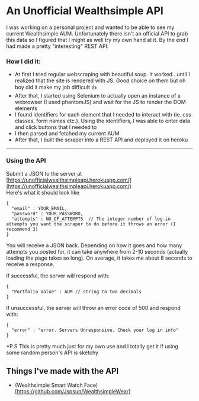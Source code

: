 # An Unofficial Wealthsimple API

I was working on a personal project and wanted to be able to see my current Wealthsimple AUM. Unfortunately there isn't an official API to grab this data so I figured that I might as well try my own hand at it. By the end I had made a pretty "interesting" REST API.

### How I did it:
- At first I tried regular webscraping with beautiful soup. It worked...until I realized that the site is rendered with JS. Good choice on them but oh boy did it make my job difficult 👍
- After that, I started using Selenium to actually open an instance of a webrowser (I used phantomJS) and wait for the JS to render the DOM elements
- I found identifiers for each element that I needed to interact with (ie. css classes, form names etc.). Using the identifiers, I was able to enter data and click buttons that I needed to
- I then parsed and fetched my current AUM
- After that, I built the scraper into a REST API and deployed it on heroku 

---

### Using the API
Submit a JSON to the server at [https://unofficialwealthsimpleapi.herokuapp.com/](https://unofficialwealthsimpleapi.herokuapp.com/)   
Here's what it should look like
```
{
  "email" : YOUR_EMAIL,
  "password" : YOUR_PASSWORD,
  "attempts" : NO_OF_ATTEMPTS  // The integer number of log-in attempts you want the scraper to do before it throws an error (I recommend 3)
}
```

You will receive a JSON back. Depending on how it goes and how many attempts you posted for, it can take anywhere from 2-10 seconds (actually loading the page takes so long). On average, it takes me about 8 seconds to receive a response.


If successful, the server will respond with:
```
{
  "Portfolio Value" : AUM // string to two decimals
}
```

If unsuccessful, the server will throw an error code of 500 and respond with:
```
{
  "error" : "error. Servers Unresponsive. Check your log in info"
}
```

*P.S This is pretty much just for my own use and I totally get it if using some random person's API is sketchy
   
## Things I've made with the API
- (Wealthsimple Smart Watch Face) [https://github.com/Jspsun/WealthsimpleWear]
